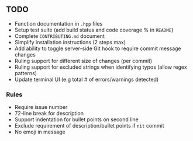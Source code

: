 ## TODO
+ Function documentation in `.hpp` files
+ Setup test suite (add build status and code coverage % in `README`)
+ Complete `CONTRIBUTING.md` document
+ Simplify installation instructions (2 steps max)
+ Add ability to toggle server-side Git hook to require commit message changes
+ Ruling support for different size of changes (per commit)
+ Ruling support for excluded strings when identifying typos (allow regex patterns)
+ Update terminal UI (e.g total # of errors/warnings detected)

### Rules
+ Require issue number
+ 72-line break for description
+ Support indentation for bullet points on second line
+ Exclude requirement of description/bullet points if `nit` commit
+ No emoji in message

